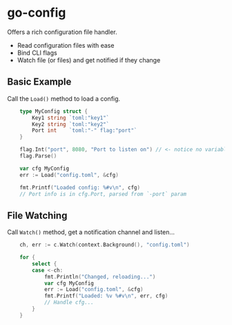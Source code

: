# go-config

Offers a rich configuration file handler.

- Read configuration files with ease
- Bind CLI flags
- Watch file (or files) and get notified if they change

## Basic Example

Call the `Load()` method to load a config.

```go
    type MyConfig struct {
        Key1 string `toml:"key1"`
        Key2 string `toml:"key2"`
        Port int    `toml:"-" flag:"port"`
    }

    flag.Int("port", 8080, "Port to listen on") // <- notice no variable
    flag.Parse()

    var cfg MyConfig
    err := Load("config.toml", &cfg)

    fmt.Printf("Loaded config: %#v\n", cfg)
    // Port info is in cfg.Port, parsed from `-port` param
```

## File Watching

Call `Watch()` method, get a notification channel and listen...

```go
    ch, err := c.Watch(context.Background(), "config.toml")

    for {
        select {
        case <-ch:
            fmt.Println("Changed, reloading...")
            var cfg MyConfig
            err := Load("config.toml", &cfg)
            fmt.Printf("Loaded: %v %#v\n", err, cfg)
            // Handle cfg...
        }
    }
```
